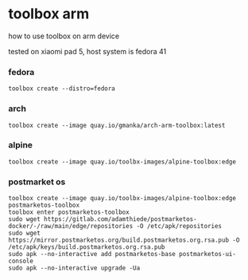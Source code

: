 # toolbox arm

how to use toolbox on arm device

tested on xiaomi pad 5, host system is fedora 41

### fedora

```shell
toolbox create --distro=fedora
```

### arch

```shell
toolbox create --image quay.io/gmanka/arch-arm-toolbox:latest
```

### alpine

```shell
toolbox create --image quay.io/toolbx-images/alpine-toolbox:edge
```

### postmarket os

```shell
toolbox create --image quay.io/toolbx-images/alpine-toolbox:edge postmarketos-toolbox
toolbox enter postmarketos-toolbox
sudo wget https://gitlab.com/adamthiede/postmarketos-docker/-/raw/main/edge/repositories -O /etc/apk/repositories
sudo wget https://mirror.postmarketos.org/build.postmarketos.org.rsa.pub -O /etc/apk/keys/build.postmarketos.org.rsa.pub
sudo apk --no-interactive add postmarketos-base postmarketos-ui-console
sudo apk --no-interactive upgrade -Ua
```

